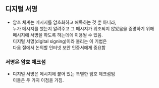 
## 디지털 서명 

- 암호 체계는 메시지를 암호화하고 해독하는 것 뿐 아니라,    
  누가 메시지를 썼는지 알려주고 그 메시지가 위조되지 않았음을 증명하기 위해  
  메시지에 서명을 하도록 하는데에 이용될 수 있음.  
  디지털 서명(digital signing)이라 불리는 이 기법은  
  다음 절에서 논의할 인터넷 보안 인증서에게 중요함  
  
  
### 서명은 암호 체크섬

- 디지털 서명은 메시지에 붙어 있는 특별한 암호 체크섬임  
  이들은 두 가지 이점을 가짐.  
  
  
  
  
